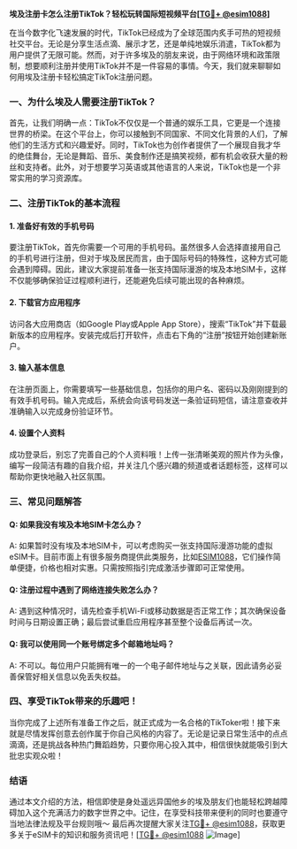 **埃及注册卡怎么注册TikTok？轻松玩转国际短视频平台[[TG💪+ @esim1088](https://t.me/s/esim1088)]**

在当今数字化飞速发展的时代，TikTok已经成为了全球范围内炙手可热的短视频社交平台。无论是分享生活点滴、展示才艺，还是单纯地娱乐消遣，TikTok都为用户提供了无限可能。然而，对于许多埃及的朋友来说，由于网络环境和政策限制，想要顺利注册并使用TikTok并不是一件容易的事情。今天，我们就来聊聊如何用埃及注册卡轻松搞定TikTok注册问题。

### 一、为什么埃及人需要注册TikTok？

首先，让我们明确一点：TikTok不仅仅是一个普通的娱乐工具，它更是一个连接世界的桥梁。在这个平台上，你可以接触到不同国家、不同文化背景的人们，了解他们的生活方式和兴趣爱好。同时，TikTok也为创作者提供了一个展现自我才华的绝佳舞台，无论是舞蹈、音乐、美食制作还是搞笑视频，都有机会收获大量的粉丝和支持者。此外，对于想要学习英语或其他语言的人来说，TikTok也是一个非常实用的学习资源库。

### 二、注册TikTok的基本流程

#### 1. 准备好有效的手机号码
要注册TikTok，首先你需要一个可用的手机号码。虽然很多人会选择直接用自己的手机号进行注册，但对于埃及居民而言，由于国际号码的特殊性，这种方式可能会遇到障碍。因此，建议大家提前准备一张支持国际漫游的埃及本地SIM卡，这样不仅能够确保验证过程顺利进行，还能避免后续可能出现的各种麻烦。

#### 2. 下载官方应用程序
访问各大应用商店（如Google Play或Apple App Store），搜索“TikTok”并下载最新版本的应用程序。安装完成后打开软件，点击右下角的“注册”按钮开始创建新账户。

#### 3. 输入基本信息
在注册页面上，你需要填写一些基础信息，包括你的用户名、密码以及刚刚提到的有效手机号码。输入完成后，系统会向该号码发送一条验证码短信，请注意查收并准确输入以完成身份验证环节。

#### 4. 设置个人资料
成功登录后，别忘了完善自己的个人资料哦！上传一张清晰美观的照片作为头像，编写一段简洁有趣的自我介绍，并关注几个感兴趣的频道或者话题标签，这样可以帮助你更快地融入社区氛围。

### 三、常见问题解答

#### Q: 如果我没有埃及本地SIM卡怎么办？
A: 如果暂时没有埃及本地SIM卡，可以考虑购买一张支持国际漫游功能的虚拟eSIM卡。目前市面上有很多服务商提供此类服务，比如[ESIM1088](https://t.me/s/esim1088)，它们操作简单便捷，价格也相对实惠。只需按照指引完成激活步骤即可正常使用。

#### Q: 注册过程中遇到了网络连接失败怎么办？
A: 遇到这种情况时，请先检查手机Wi-Fi或移动数据是否正常工作；其次确保设备时间与日期设置正确；最后尝试重启应用程序甚至整个设备后再试一次。

#### Q: 我可以使用同一个账号绑定多个邮箱地址吗？
A: 不可以。每位用户只能拥有唯一的一个电子邮件地址与之关联，因此请务必妥善保管好相关信息以免丢失权益。

### 四、享受TikTok带来的乐趣吧！

当你完成了上述所有准备工作之后，就正式成为一名合格的TikToker啦！接下来就是尽情发挥创意去创作属于你自己风格的内容了。无论是记录日常生活中的点点滴滴，还是挑战各种热门舞蹈趋势，只要你用心投入其中，相信很快就能吸引到大批忠实观众啦！

### 结语

通过本文介绍的方法，相信即使是身处遥远异国他乡的埃及朋友们也能轻松跨越障碍加入这个充满活力的数字世界之中。记住，在享受科技带来便利的同时也要遵守当地法律法规及平台规则哦～ 最后再次提醒大家关注[TG💪+ @esim1088](https://t.me/s/esim1088)，获取更多关于eSIM卡的知识和服务资讯吧！[[TG💪+ @esim1088](https://t.me/s/esim1088) ![Image](https://i.postimg.cc/4NQfJmqS/Snipaste-2025-05-13-00-14-12.png)]